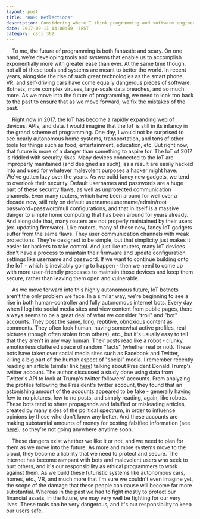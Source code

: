 ```yaml
---
layout: post
title: "HW9: Reflections"
description: Considering where I think programming and software engineering are headed in the future using <a href="https://www.infoworld.com/article/3154313/application-development/11-preictions-for-the-future-of-programming.html" target="_blank"><em>11 predictions for the future of programming</em></a> as a reference.
date: 2017-09-11 14:00:00 -5EST
category: csci_362
---
```


&nbsp;&nbsp;&nbsp;&nbsp;To me, the future of programming is both fantastic and scary. On one hand, we're developing tools and systems that enable us to accomplish exponentially more with greater ease than ever. At the same time though, not all of these tools and systems are meant to better the world. In recent years, alongside the rise of such great technologies as the smart phone, VR, and self-driving cars have come equally dangerous pieces of software. Botnets, more complex viruses, large-scale data breaches, and so much more. As we move into the future of programming, we need to look too back to the past to ensure that as we move forward, we fix the mistakes of the past.

&nbsp;&nbsp;&nbsp;&nbsp;Right now in 2017, the IoT has become a rapidly expanding web of devices, APIs, and data. I would imagine that the IoT is still in its infancy in the grand scheme of programming. One day, I would not be surprised to see nearly autonomous home systems, transportation, and tons of other tools for things such as food, entertainment, education, etc. But right now, that future is more of a danger than something to aspire for. The IoT of 2017 is riddled with security risks. Many devices connected to the IoT are improperly maintained (and designed as such), as a result are easily hacked into and used for whatever malevolent purposes a hacker might have. We've gotten lazy over the years. As we build fancy new gadgets, we tend to overlook their security. Default usernames and passwords are a huge part of these security flaws, as well as unprotected communication channels. Even many routers, which have been around for well over a decade now, still rely on default username=username/admin/root password=password/null configurations, and that in itself is a massive danger to simple home computing that has been around for years already. And alongside that, many routers are not properly maintained by their users (ex. updating firmware). Like routers, many of these new, fancy IoT gadgets suffer from the same flaws. They user communication channels with weak protections. They're designed to be simple, but that simplicity just makes it easier for hackers to take control. And just like routers, many IoT devices don't have a process to maintain their firmware and update configuration settings like username and password. If we want to continue building onto the IoT - which is inevitably going to happen - then we need to come up with more user-friendly processes to maintain those devices and keep them secure, rather than leaving them open and vulnerable.

&nbsp;&nbsp;&nbsp;&nbsp;As we move forward into this highly autonomous future, IoT botnets aren't the only problem we face. In a similar way, we're beginning to see a rise in both human-controller and fully autonomous internet bots. Every day when I log into social media sites and view content from public pages, there always seems to be a great deal of what we consider "troll" and "bot" accounts. They post the same, long, reptitive, obnoxious content as comments. They often look human, having somewhat active profiles, real pictures (though often stolen from others), etc., but it's usually easy to tell that they aren't in any way human. Their posts read like a robot - clunky, emotionless cluttered space of random "facts" (whether real or not). These bots have taken over social media sites such as Facebook and Twitter, killing a big part of the human aspect of "social" media. I remember recently reading an article (similar link <a href="http://money.cnn.com/video/technology/culture/2017/08/10/trump-twitter-followers-social-media-bots.cnnmoney/index.html" target="_blank">here</a>) talking about President Donald Trump's twitter account. The author discussed a study done using data from Twitter's API to look at Trump's twitter followers' accounts. From analyzing the profiles following the President's twitter account, they found that an astonishing amount of the accounts appeared to be fake - generally having few to no pictures, few to no posts, and simply reading, again, like robots. These bots tend to share propaganda and falsified or misleading articles, created by many sides of the political spectrum, in order to influence opinions by those who don't know any better. And these accounts are making substantial amounts of money for posting falsified information (see <a href="https://www.washingtonpost.com/news/the-intersect/wp/2016/11/18/this-is-how-the-internets-fake-news-writers-make-money/?utm_term=.b7cbfe9cdbae" target="_blank">here</a>), so they're not going anywhere anytime soon.

&nbsp;&nbsp;&nbsp;&nbsp;These dangers exist whether we like it or not, and we need to plan for them as we move into the future. As more and more systems move to the cloud, they become a liability that we need to protect and secure. The internet has become rampant with bots and malevolent users who seek to hurt others, and it's our responsibility as ethical programmers to work against them. As we build these futuristic systems like autonomous cars, homes, etc., VR, and much more that I'm sure we couldn't even imagine yet, the scope of the damage that these people can cause will become far more substantial. Whereas in the past we had to fight mostly to protect our financial assets, in the future, we may very well be fighting for our very lives. These tools can be very dangerous, and it's our responsibility to keep our users safe.
